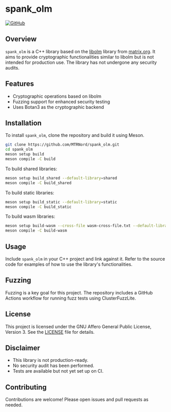 # spank_olm

[![GitHub](https://img.shields.io/github/license/MTRNord/spank_olm)](https://github.com/MTRNord/spank_olm/blob/main/LICENSE)

## Overview

`spank_olm` is a C++ library based on the [libolm](https://gitlab.matrix.org/matrix-org/olm) library
from [matrix.org](https://matrix.org). It aims to provide cryptographic functionalities similar to libolm but is not
intended for production use. The library has not undergone any security audits.

## Features

- Cryptographic operations based on libolm
- Fuzzing support for enhanced security testing
- Uses Botan3 as the cryptographic backend

## Installation

To install `spank_olm`, clone the repository and build it using Meson.

```sh
git clone https://github.com/MTRNord/spank_olm.git
cd spank_olm
meson setup build
meson compile -C build
```

To build shared libraries:

```sh
meson setup build_shared --default-library=shared
meson compile -C build_shared
```

To build static libraries:

```sh
meson setup build_static --default-library=static
meson compile -C build_static
```

To build wasm libraries:

```sh
meson setup build-wasm --cross-file wasm-cross-file.txt --default-library=static -Dbotan_wasm_path=../botan/ -Dbotan_include_path=../botan/build/include/public/ -Dcpp_std=c++2a
meson compile -C build-wasm
```

## Usage

Include `spank_olm` in your C++ project and link against it. Refer to the source code for examples of how to use the
library's functionalities.

## Fuzzing

Fuzzing is a key goal for this project. The repository includes a GitHub Actions workflow for running fuzz tests using
ClusterFuzzLite.

## License

This project is licensed under the GNU Affero General Public License, Version 3. See
the [LICENSE](https://github.com/MTRNord/spank_olm/blob/main/LICENSE) file for details.

## Disclaimer

- This library is not production-ready.
- No security audit has been performed.
- Tests are available but not yet set up on CI.

## Contributing

Contributions are welcome! Please open issues and pull requests as needed.